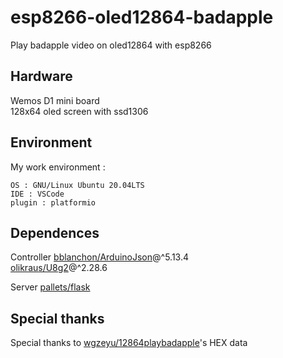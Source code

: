 # esp8266-oled12864-badapple
Play badapple video on oled12864 with esp8266

## Hardware
   Wemos D1 mini board    
   128x64 oled screen with ssd1306 

## Environment
My work environment : 

    OS : GNU/Linux Ubuntu 20.04LTS
    IDE : VSCode
    plugin : platformio

## Dependences
Controller
   [bblanchon/ArduinoJson](https://github.com/bblanchon/ArduinoJson)@^5.13.4  
   [olikraus/U8g2](https://github.com/olikraus/u8g2)@^2.28.6  

Server
   [pallets/flask](https://github.com/pallets/flask)
   

## Special thanks
  Special thanks to [wgzeyu/12864playbadapple](https://github.com/wgzeyu/12864playbadapple)'s HEX data
